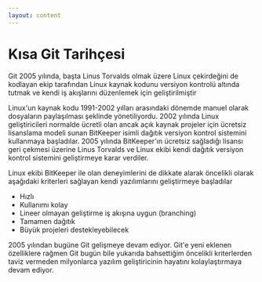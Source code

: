 ```yaml
---
layout: content
---
```


# Kısa Git Tarihçesi

Git 2005 yılında, başta Linus Torvalds olmak üzere Linux çekirdeğini de kodlayan ekip tarafından Linux kaynak kodunu versiyon kontrolü altında tutmak ve kendi iş akışlarını düzenlemek için geliştirilmiştir

Linux'un kaynak kodu 1991-2002 yılları arasındaki dönemde manuel olarak dosyaların paylaşılması şeklinde yönetiliyordu. 2002 yılında Linux geliştiricileri normalde ücretli olan ancak açık kaynak projeler için ücretsiz lisanslama modeli sunan BitKeeper isimli dağıtık versiyon kontrol sistemini kullanmaya başladılar. 2005 yılında BitKeeper'ın ücretsiz sağladığı lisansı geri çekmesi üzerine Linus Torvalds ve Linux ekibi kendi dağıtık versiyon kontrol sistemini geliştirmeye karar verdiler.

Linux ekibi BitKeeper ile olan deneyimlerini de dikkate alarak öncelikli olarak aşağıdaki kriterleri sağlayan kendi yazılımlarını geliştirmeye başladılar

* Hızlı
* Kullanımı kolay
* Lineer olmayan geliştirme iş akışına uygun \(branching\)
* Tamamen dağıtık
* Büyük projeleri destekleyebilecek

2005 yılından bugüne Git gelişmeye devam ediyor. Git'e yeni eklenen özelliklere rağmen Git bugün bile yukarıda bahsettiğim öncelikli kriterlerden taviz vermeden milyonlarca yazılım geliştiricinin hayatını kolaylaştırmaya devam ediyor.
